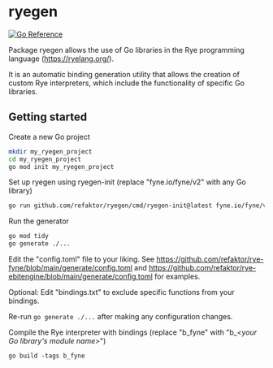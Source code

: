 # ryegen

[![Go Reference](https://pkg.go.dev/badge/github.com/refaktor/ryegen.svg)](https://pkg.go.dev/github.com/refaktor/ryegen)

Package ryegen allows the use of Go libraries in the Rye programming language (https://ryelang.org/).

It is an automatic binding generation utility that allows the creation of custom Rye interpreters, which include the functionality of specific Go libraries.

## Getting started

Create a new Go project
```bash
mkdir my_ryegen_project
cd my_ryegen_project
go mod init my_ryegen_project
```

Set up ryegen using ryegen-init (replace "fyne.io/fyne/v2" with any Go library)
```bash
go run github.com/refaktor/ryegen/cmd/ryegen-init@latest fyne.io/fyne/v2
```

Run the generator
```bash
go mod tidy
go generate ./...
```

Edit the "config.toml" file to your liking. See https://github.com/refaktor/rye-fyne/blob/main/generate/config.toml and https://github.com/refaktor/rye-ebitengine/blob/main/generate/config.toml for examples.

Optional: Edit "bindings.txt" to exclude specific functions from your bindings.

Re-run `go generate ./...` after making any configuration changes.

Compile the Rye interpreter with bindings (replace "b_fyne" with "b_*<your Go library's module name>*")

	go build -tags b_fyne